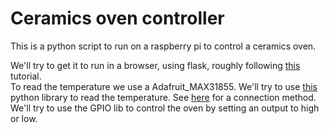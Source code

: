 # Ceramics oven controller

This is a python script to run on a raspberry pi to control a ceramics oven.

We'll try to get it to run in a browser, using flask, roughly following [this](https://blog.pythonanywhere.com/169/) tutorial.  
To read the temperature we use a Adafruit_MAX31855. We'll try to use [this](https://github.com/adafruit/Adafruit_CircuitPython_MAX31855) python library to read the temperature. See [here](https://learn.adafruit.com/assets/19766) for a connection method.  
We'll try to use the GPIO lib to control the oven by setting an output to high or low.

